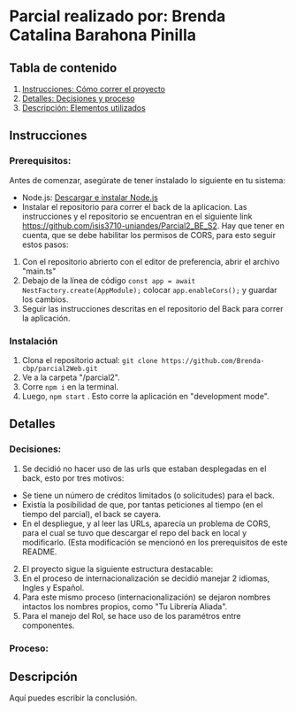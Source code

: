 # Parcial realizado por: Brenda Catalina Barahona Pinilla 

## Tabla de contenido

1. [Instrucciones: Cómo correr el proyecto](#intrucciones)
2. [Detalles: Decisiones y proceso](#Detalles)
3. [Descripción: Elementos utilizados](#Descripcion)

## Instrucciones
### Prerequisitos:
Antes de comenzar, asegúrate de tener instalado lo siguiente en tu sistema:
- Node.js: [Descargar e instalar Node.js](https://nodejs.org)
- Instalar el repositorio para correr el back de la aplicacion. Las instrucciones y el repositorio se encuentran en el siguiente link https://github.com/isis3710-uniandes/Parcial2_BE_S2. Hay que tener en cuenta, que se debe habilitar los permisos de CORS, para esto seguir estos pasos: 
1. Con el repositorio abrierto con el editor de preferencia, abrir el archivo "main.ts"
2. Debajo de la línea de código ```const app = await NestFactory.create(AppModule);``` colocar ```app.enableCors();``` y guardar los cambios.
3. Seguir las instrucciones descritas en el repositorio del Back para correr la aplicación.


### Instalación 
1. Clona el repositorio actual: ```git clone https://github.com/Brenda-cbp/parcial2Web.git```
2. Ve a la carpeta "/parcial2".
3. Corre ```npm i``` en la terminal.
4. Luego, ```npm start``` . Esto corre la aplicación en "development mode".

## Detalles

### Decisiones: 
1. Se decidió no hacer uso de las urls que estaban desplegadas en el back, esto por tres motivos:  
  - Se tiene un número de créditos limitados (o solicitudes) para el back. 
  - Existía la posibilidad de que, por tantas peticiones al tiempo (en el tiempo del parcial), el back se cayera. 
  - En el despliegue, y al leer las URLs, aparecía un problema de CORS, para el cual se tuvo que descargar el repo del back en local y modificarlo. (Esta modificación se mencionó en los prerequisitos de este README.
2. El proyecto sigue la siguiente estructura destacable: 
3. En el proceso de internacionalización se decidió manejar 2 idiomas, Ingles y Español.
4. Para este mismo proceso (internacionalización) se dejaron nombres intactos los nombres propios, como "Tu Librería Aliada".
5. Para el manejo del Rol, se hace uso de los paramétros entre componentes.

### Proceso: 


## Descripción

Aquí puedes escribir la conclusión.


